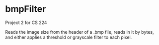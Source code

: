 # bmpFilter
Project 2 for CS 224

Reads the image size from the header of a .bmp file, reads in it by bytes, and either applies a threshold or grayscale filter to each pixel.
